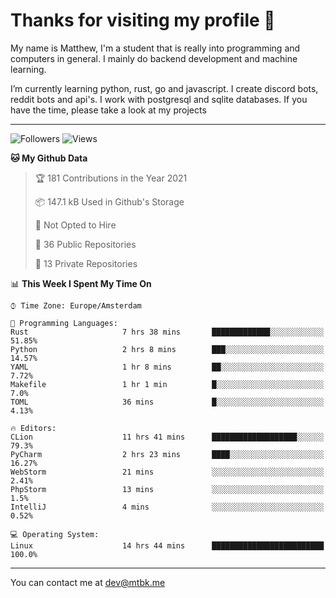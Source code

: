# Thanks for visiting my profile 👋
My name is Matthew, I'm a student that is really into programming and computers in general. I mainly do backend development and machine learning.

I’m currently learning python, rust, go and javascript. I create discord bots, reddit bots and api's. I work with postgresql and sqlite databases. If you have the time, please take a look at my projects

---
![Followers](https://img.shields.io/github/followers/DankDumpster?style=social)
![Views](https://komarev.com/ghpvc/?username=DankDumpster&style=flat-square&color=green)
<!--START_SECTION:waka-->
**🐱 My Github Data** 

> 🏆 181 Contributions in the Year 2021
 > 
> 📦 147.1 kB Used in Github's Storage 
 > 
> 🚫 Not Opted to Hire
 > 
> 📜 36 Public Repositories 
 > 
> 🔑 13 Private Repositories  
 > 
📊 **This Week I Spent My Time On** 

```text
⌚︎ Time Zone: Europe/Amsterdam

💬 Programming Languages: 
Rust                     7 hrs 38 mins       █████████████░░░░░░░░░░░░   51.85% 
Python                   2 hrs 8 mins        ███░░░░░░░░░░░░░░░░░░░░░░   14.57% 
YAML                     1 hr 8 mins         ██░░░░░░░░░░░░░░░░░░░░░░░   7.72% 
Makefile                 1 hr 1 min          █░░░░░░░░░░░░░░░░░░░░░░░░   7.0% 
TOML                     36 mins             █░░░░░░░░░░░░░░░░░░░░░░░░   4.13%

🔥 Editors: 
CLion                    11 hrs 41 mins      ███████████████████░░░░░░   79.3% 
PyCharm                  2 hrs 23 mins       ████░░░░░░░░░░░░░░░░░░░░░   16.27% 
WebStorm                 21 mins             ░░░░░░░░░░░░░░░░░░░░░░░░░   2.41% 
PhpStorm                 13 mins             ░░░░░░░░░░░░░░░░░░░░░░░░░   1.5% 
IntelliJ                 4 mins              ░░░░░░░░░░░░░░░░░░░░░░░░░   0.52%

💻 Operating System: 
Linux                    14 hrs 44 mins      █████████████████████████   100.0%

```


<!--END_SECTION:waka-->
-------

You can contact me at dev@mtbk.me
